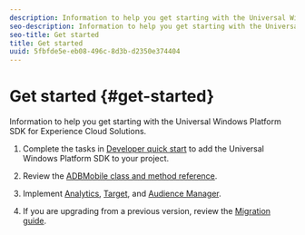 ```yaml
---
description: Information to help you get starting with the Universal Windows Platform SDK for Experience Cloud Solutions
seo-description: Information to help you get starting with the Universal Windows Platform SDK for Experience Cloud Solutions
seo-title: Get started
title: Get started
uuid: 5fbfde5e-eb08-496c-8d3b-d2350e374404
---
```


# Get started {#get-started}

Information to help you get starting with the Universal Windows Platform SDK for Experience Cloud Solutions.

1. Complete the tasks in [Developer quick start](/help/universal-windows/c-getting-started/dev-qs.md) to add the Universal Windows Platform SDK to your project.

1. Review the [ADBMobile class and method reference](/help/universal-windows/c-configuration/methods.md).

1. Implement [Analytics](/help/universal-windows/analytics/analytics-methods.md), [Target](/help/universal-windows/target/target-methods.md), and [Audience Manager](/help/universal-windows/audiencemgmt/audience-manager-methods.md).

1. If you are upgrading from a previous version, review the [Migration guide](/help/universal-windows/migration-v3.md). 
